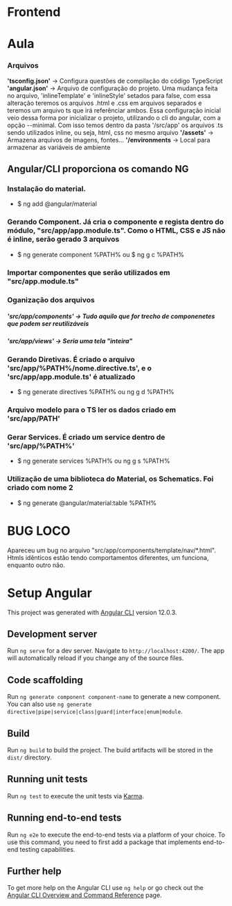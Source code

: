 # Frontend

# Aula

### Arquivos
<b>'tsconfig.json'</b> -> Configura questões de compilação do código TypeScript
<b>'angular.json'</b> -> Arquivo de configuração do projeto. Uma mudança feita no arquivo, 'inlineTemplate' e 'inlineStyle' setados para false, com essa alteração teremos os arquivos .html e .css em arquivos separados e teremos um arquivo ts que irá referênciar ambos. Essa configuração inicial veio dessa forma por inicializar o projeto, utilizando o cli do angular, com a opção --minimal. Com isso temos dentro da pasta '/src/app' os arquivos .ts sendo utilizados inline, ou seja, html, css no mesmo arquivo
<b>'/assets'</b> -> Armazena arquivos de imagens, fontes...
<b>'/environments</b> -> Local para armazenar as variáveis de ambiente

## Angular/CLI proporciona os comando NG

### Instalação do material.
- $ ng add @angular/material

### Gerando Component. Já cria o componente e regista dentro do módulo, "src/app/app.module.ts". Como o HTML, CSS e JS não é inline, serão gerado 3 arquivos
- $ ng generate component %PATH% ou $ ng g c %PATH%

### Importar componentes que serão utilizados em "src/app.module.ts"

### Oganização dos arquivos
##### 'src/app/components' -> Tudo aquilo que for trecho de componenetes que podem ser reutilizáveis
##### 'src/app/views' -> Seria uma tela "inteira"

### Gerando Diretivas. É criado o arquivo 'src/app/%PATH%/nome.directive.ts', e o 'src/app/app.module.ts' é atualizado
- $ ng generate directives %PATH% ou ng g d %PATH%

### Arquivo modelo para o TS ler os dados criado em 'src/app/PATH'

### Gerar Services. É criado um service dentro de 'src/app/%PATH%'
- $ ng generate services %PATH% ou ng g s %PATH%

### Utilização de uma biblioteca do Material, os Schematics. Foi criado com nome 2
- $ ng generate @angular/material:table %PATH%

# BUG LOCO #
Apareceu um bug no arquivo "src/app/components/template/nav/*.html". Htmls idênticos estão tendo comportamentos diferentes, um funciona, enquanto outro não.

# Setup Angular

This project was generated with [Angular CLI](https://github.com/angular/angular-cli) version 12.0.3.

## Development server

Run `ng serve` for a dev server. Navigate to `http://localhost:4200/`. The app will automatically reload if you change any of the source files.

## Code scaffolding

Run `ng generate component component-name` to generate a new component. You can also use `ng generate directive|pipe|service|class|guard|interface|enum|module`.

## Build

Run `ng build` to build the project. The build artifacts will be stored in the `dist/` directory.

## Running unit tests

Run `ng test` to execute the unit tests via [Karma](https://karma-runner.github.io).

## Running end-to-end tests

Run `ng e2e` to execute the end-to-end tests via a platform of your choice. To use this command, you need to first add a package that implements end-to-end testing capabilities.

## Further help

To get more help on the Angular CLI use `ng help` or go check out the [Angular CLI Overview and Command Reference](https://angular.io/cli) page.
